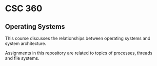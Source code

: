 # CSC 360
## Operating Systems

This course discusses the relationships between operating systems and system
architecture.

Assignments in this repository are related to topics of processes, threads and
file systems.
